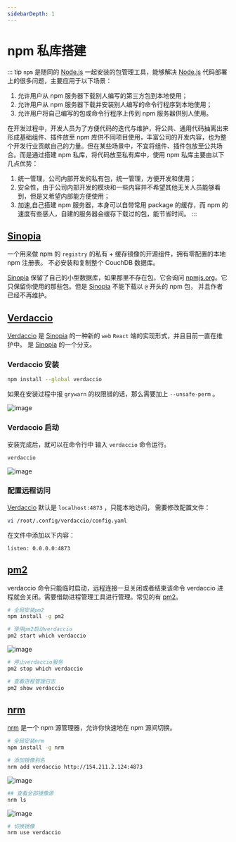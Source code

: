 ```yaml
---
sidebarDepth: 1
---
```


# npm 私库搭建

::: tip
`npm` 是随同的 [Node.js](http://nodejs.cn/) 一起安装的包管理工具，能够解决 [Node.js](http://nodejs.cn/) 代码部署上的很多问题，主要应用于以下场景：

1. 允许用户从 npm 服务器下载别人编写的第三方包到本地使用；
2. 允许用户从 npm 服务器下载并安装别人编写的命令行程序到本地使用；
3. 允许用户将自己编写的包或命令行程序上传到 npm 服务器供别人使用。

在开发过程中，开发人员为了方便代码的迭代与维护，将公共、通用代码抽离出来形成基础组件、插件放至 npm 库供不同项目使用，丰富公司的开发内容，也为整个开发行业贡献自己的力量。但在某些场景中，不宜将组件、插件包放至公共场合。而是通过搭建 npm 私库，将代码放至私有库中，使用 npm 私库主要由以下几点优势：

1. 统一管理，公司内部开发的私有包，统一管理，方便开发和使用；
2. 安全性，由于公司内部开发的模块和一些内容并不希望其他无关人员能够看到，但是又希望内部能方便使用；
3. 加速,自己搭建 npm 服务器，本身可以自带常用 package 的缓存，而 npm 的速度有些感人，自建的服务器会缓存下载过的包，能节省时间。
   :::

## [Sinopia](https://github.com/rlidwka/sinopia)

一个用来做 npm 的 `registry` 的私有 + 缓存镜像的开源组件，拥有零配置的本地 npm 注册表。 不必安装和复制整个 CouchDB 数据库。

[Sinopia](https://github.com/rlidwka/sinopia) 保留了自己的小型数据库，如果那里不存在包，它会询问 [npmjs.org](https://npmjs.org)。它只保留你使用的那些包。但是 [Sinopia](https://github.com/rlidwka/sinopia) 不能下载以 `@` 开头的 npm 包， 并且作者已经不再维护。

## [Verdaccio](https://verdaccio.org/zh-CN/)

[Verdaccio](https://verdaccio.org/zh-CN/) 是 [Sinopia](https://github.com/rlidwka/sinopia) 的一种新的 `web` `React` 端的实现形式，并且目前一直在维护中。 是 [Sinopia](https://github.com/rlidwka/sinopia) 的一个分支。

### Verdaccio 安装

```bash
npm install --global verdaccio
```

如果在安装过程中报 `grywarn` 的权限错的话，那么需要加上 `--unsafe-perm` 。

![image](/note/img/verdaccio_install.png)

### Verdaccio 启动

安装完成后，就可以在命令行中 输入 `verdaccio` 命令运行。

```sh
verdaccio
```

![image](/note/img/verdaccio_start.png)

### 配置远程访问

[Verdaccio](https://verdaccio.org/zh-CN/) 默认是 `localhost:4873` ，只能本地访问， 需要修改配置文件：

```sh
vi /root/.config/verdaccio/config.yaml
```

在文件中添加以下内容：

```
listen: 0.0.0.0:4873
```

## [pm2](http://pm2.keymetrics.io/)

verdaccio 命令只能临时启动，远程连接一旦关闭或者结束该命令 verdaccio 进程就会关闭。需要借助进程管理工具进行管理。常见的有 [pm2](http://pm2.keymetrics.io/)。

```sh
# 全局安装pm2
npm install -g pm2

# 使用pm2启动verdaccio
pm2 start which verdaccio
```

![image](/note/img/pm2_install.png)

```sh
# 停止verdaccio服务
pm2 stop which verdaccio

# 查看进程管理日志
pm2 show verdaccio
```

## [nrm](https://github.com/Pana/nrm)

[nrm](https://github.com/Pana/nrm) 是一个 npm 源管理器，允许你快速地在 npm 源间切换。

```sh
# 全局安装nrm
npm install -g nrm
```

```sh
# 添加镜像别名
nrm add verdaccio http://154.211.2.124:4873
```

![image](/note/img/nrm.png)

```sh
## 查看全部镜像源
nrm ls
```

![image](/note/img/nrm_ls.png)

```sh
# 切换镜像
nrm use verdaccio
```
